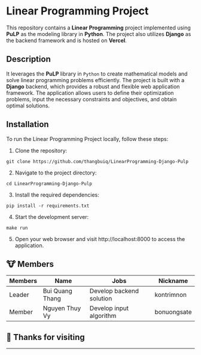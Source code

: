 # Linear Programming Project

This repository contains a **Linear Programming** project implemented using **PuLP** as the modeling library in **Python**. The project also utilizes **Django** as the backend framework and is hosted on **Vercel**.

## Description

It leverages the **PuLP** library in `Python` to create mathematical models and solve linear programming problems efficiently. The project is built with a **Django** backend, which provides a robust and flexible web application framework. The application allows users to define their optimization problems, input the necessary constraints and objectives, and obtain optimal solutions.

## Installation

To run the Linear Programming Project locally, follow these steps:

1. Clone the repository:

```shell=
git clone https://github.com/thangbuiq/LinearProgramming-Django-Pulp
```
2. Navigate to the project directory:
```shell=
cd LinearProgramming-Django-Pulp
```
3. Install the required dependencies:
```shell=
pip install -r requirements.txt
```
4. Start the development server:
```shell=
make run
```
5. Open your web browser and visit http://localhost:8000 to access the application.
## :cow: Members


| Members  | Name     | Jobs     | Nickname |
| -------- | -------- | -------- |-------- |
| Leader   | Bui Quang Thang     | Develop backend solution  | kontrimnon |
| Member   | Nguyen Thuy Vy | Develop input algorithm | bonuongsate |


## :100: Thanks for visiting
---
